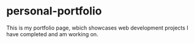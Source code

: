 # personal-portfolio
This is my portfolio page, wbich showcases web development projects I have completed and am working on.
